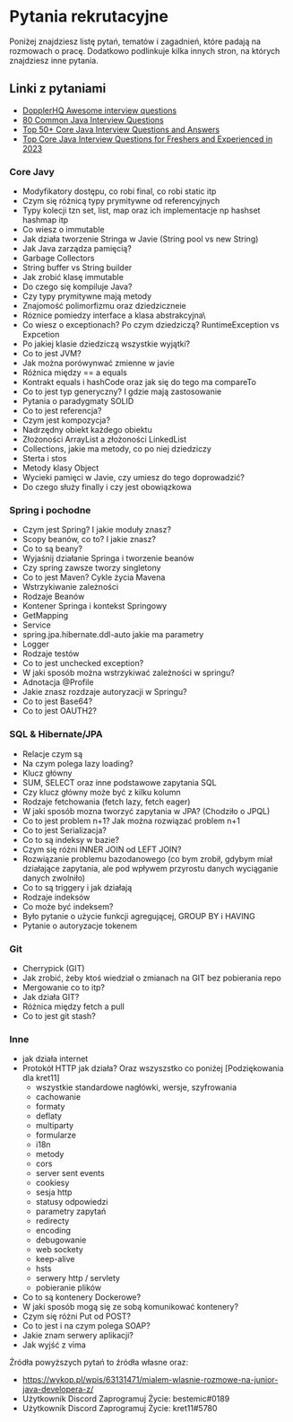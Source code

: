 # Pytania rekrutacyjne

Poniżej znajdziesz listę pytań, tematów i zagadnień, które padają na rozmowach o pracę. Dodatkowo podlinkuje kilka innych stron, na których znajdziesz inne pytania.

## Linki z pytaniami
- [DopplerHQ Awesome interview questions](https://github.com/DopplerHQ/awesome-interview-questions#java)
- [80 Common Java Interview Questions](https://cbarkinozer.medium.com/75-common-java-interview-questions-fd094785f7c0)
- [Top 50+ Core Java Interview Questions and Answers](https://www.softwaretestinghelp.com/core-java-interview-questions/)
- [Top Core Java Interview Questions for Freshers and Experienced in 2023](https://www.edureka.co/blog/interview-questions/java-interview-questions/)

### Core Javy
- Modyfikatory dostępu, co robi final, co robi static itp
- Czym się różnicą typy prymitywne od referencyjnych
- Typy kolecji tzn set, list, map oraz ich implementacje np hashset hashmap itp
- Co wiesz o immutable
- Jak działa tworzenie Stringa w Javie (String pool vs new String)
- Jak Java zarządza pamięcią?
- Garbage Collectors
- String buffer vs String builder
- Jak zrobić klasę immutable
- Do czego się kompiluje Java?
- Czy typy prymitywne mają metody
- Znajomość polimorfizmu oraz dziedziczneie
- Róznice pomiedzy interface a klasa abstrakcyjna\
- Co wiesz o exceptionach? Po czym dziedziczą? RuntimeException vs Expcetion
- Po jakiej klasie dziedziczą wszystkie wyjątki?
- Co to jest JVM?
- Jak można porówynwać zmienne w javie
- Różnica między == a equals
- Kontrakt equals i hashCode oraz jak się do tego ma compareTo
- Co to jest typ generyczny? I gdzie mają zastosowanie
- Pytania o paradygmaty SOLID
- Co to jest referencja?
- Czym jest kompozycja?
- Nadrzędny obiekt każdego obiektu
- Złożoności ArrayList a złożoności LinkedList
- Collections, jakie ma metody, co po niej dziedziczy
- Sterta i stos
- Metody klasy Object
- Wycieki pamięci w Javie, czy umiesz do tego doprowadzić?
- Do czego służy finally i czy jest obowiązkowa

### Spring i pochodne
- Czym jest Spring? I jakie moduły znasz?
- Scopy beanów, co to? I jakie znasz?
- Co to są beany?
- Wyjaśnij działanie Springa i tworzenie beanów
- Czy spring zawsze tworzy singletony
- Co to jest Maven? Cykle życia Mavena
- Wstrzykiwanie zależności
- Rodzaje Beanów
- Kontener Springa i kontekst Springowy
- GetMapping
- Service
- spring.jpa.hibernate.ddl-auto jakie ma parametry
- Logger
- Rodzaje testów
- Co to jest unchecked exception?
- W jaki sposób można wstrzykiwać zależności w springu?
- Adnotacja @Profile
- Jakie znasz rozdzaje autoryzacji w Springu?
- Co to jest Base64?
- Co to jest OAUTH2?

### SQL & Hibernate/JPA
- Relacje czym są
- Na czym polega lazy loading?
- Klucz główny
- SUM, SELECT oraz inne podstawowe zapytania SQL
- Czy klucz główny może być z kilku kolumn
- Rodzaje fetchowania (fetch lazy, fetch eager)
- W jaki sposób mozna tworzyć zapytania w JPA? (Chodziło o JPQL)
- Co to jest problem n+1? Jak można rozwiązać problem n+1
- Co to jest Serializacja?
- Co to są indeksy w bazie?
- Czym się różni INNER JOIN od LEFT JOIN?
- Rozwiązanie problemu bazodanowego (co bym zrobił, gdybym miał działające zapytania, ale pod wpływem przyrostu danych wyciąganie danych zwolniło)
- Co to są triggery i jak działają
- Rodzaje indeksów
- Co może być indeksem?
- Było pytanie o użycie funkcji agregującej, GROUP BY i HAVING
- Pytanie o autoryzacje tokenem

### Git
- Cherrypick (GIT)
- Jak zrobić, żeby ktoś wiedział o zmianach na GIT bez pobierania repo
- Mergowanie co to itp?
- Jak działa GIT?
- Różnica między fetch a pull
- Co to jest git stash?


### Inne
- jak działa internet
- Protokół HTTP jak działa? Oraz wszyszstko co poniżej [Podziękowania dla kret11]
  - wszystkie standardowe nagłówki, wersje, szyfrowania
  - cachowanie
  - formaty
  - deflaty
  - multiparty
  - formularze
  - i18n
  - metody
  - cors
  - server sent events
  - cookiesy
  - sesja http
  - statusy odpowiedzi
  - parametry zapytań
  - redirecty
  - encoding
  - debugowanie
  - web sockety
  - keep-alive
  - hsts
  - serwery http / servlety
  - pobieranie plików
- Co to są kontenery Dockerowe?
- W jaki sposób mogą się ze sobą komunikować kontenery?
- Czym się różni Put od POST?
- Co to jest i na czym polega SOAP?
- Jakie znam serwery aplikacji?
- Jak wyjść z vima

Źródła powyższych pytań to źródła własne oraz: 
- https://wykop.pl/wpis/63131471/mialem-wlasnie-rozmowe-na-junior-java-developera-z/
- Użytkownik Discord Zaprogramuj Życie: bestemic#0189
- Użytkownik Discord Zaprogramuj Życie: kret11#5780